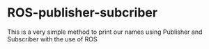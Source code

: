 # ROS-publisher-subcriber
This is a very simple method to print our names using Publisher and Subscriber with the use of ROS
